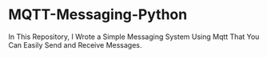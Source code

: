 # MQTT-Messaging-Python
In This Repository, I Wrote a Simple Messaging System Using Mqtt That You Can Easily Send and Receive Messages.
